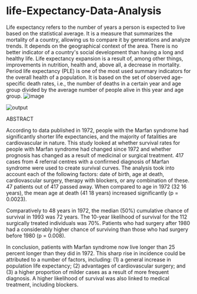 # life-Expectancy-Data-Analysis


Life expectancy refers to the number of years a person is expected to live based on the statistical average. It is a measure that summarizes the mortality of a country, allowing us to compare it by generations and analyze trends. It depends on the geographical context of the area. There is no better indicator of a country's social development than having a long and healthy life. Life expectancy expansion is a result of, among other things, improvements in nutrition, health and, above all, a decrease in mortality.
Period life expectancy (PLE) is one of the most used summary indicators for the overall health of a population. It is based on the set of observed age-specific death rates, i.e., the number of deaths in a certain year and age group divided by the average number of people alive in this year and age group.
![image](https://user-images.githubusercontent.com/92975337/183569907-7a7920dc-c810-4a6f-a0ee-bd3bace799f3.png)

![output](https://user-images.githubusercontent.com/93238151/190052295-b0bce5fc-6c94-433b-985a-f99891fdb89c.png)


ABSTRACT 

According to data published in 1972, people with the Marfan syndrome had significantly shorter life expectancies, and the majority of fatalities are cardiovascular in nature. This study looked at whether survival rates for people with Marfan syndrome had changed since 1972 and whether prognosis has changed as a result of medicinal or surgical treatment. 417 cases from 4 referral centres with a confirmed diagnosis of Marfan syndrome were used to create survival curves. The analysis took into account each of the following factors: date of birth, age at death, cardiovascular surgery, therapy with blockers, or any combination of these. 47 patients out of 417 passed away. When compared to age in 1972 (32 16 years), the mean age at death (41 18 years) increased significantly (p = 0.0023).

Comparatively to 48 years in 1972, the median (50%) cumulative chance of survival in 1993 was 72 years. The 10-year likelihood of survival for the 112 surgically treated individuals was 70%. Patients who had surgery after 1980 had a considerably higher chance of surviving than those who had surgery before 1980 (p = 0.008).

In conclusion, patients with Marfan syndrome now live longer than 25 percent longer than they did in 1972. This sharp rise in incidence could be attributed to a number of factors, including: (1) a general increase in population life expectancy; (2) advantages of cardiovascular surgery; and (3) a higher proportion of milder cases as a result of more frequent diagnosis. A higher likelihood of survival was also linked to medical treatment, including blockers.
